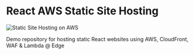 # React AWS Static Site Hosting

![Static Site Hosting on AWS](https://github.com/allanchua101/react_aws_static_hosting/blob/main/assets/architecture-diagram-v3.jpeg)

Demo repository for hosting static React websites using AWS, CloudFront, WAF &amp; Lambda @ Edge
